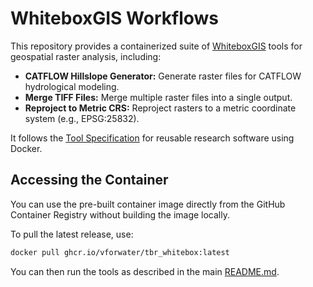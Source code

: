 # WhiteboxGIS Workflows

This repository provides a containerized suite of [WhiteboxGIS](https://www.whiteboxgeo.com/) tools for geospatial raster analysis, including:

- **CATFLOW Hillslope Generator:** Generate raster files for CATFLOW hydrological modeling.
- **Merge TIFF Files:** Merge multiple raster files into a single output.
- **Reproject to Metric CRS:** Reproject rasters to a metric coordinate system (e.g., EPSG:25832).

It follows the [Tool Specification](https://vforwater.github.io/tool-specs) for reusable research software using Docker.

## Accessing the Container

You can use the pre-built container image directly from the GitHub Container Registry without building the image locally.

To pull the latest release, use:

```sh
docker pull ghcr.io/vforwater/tbr_whitebox:latest
```

You can then run the tools as described in the main [README.md](./README.md).